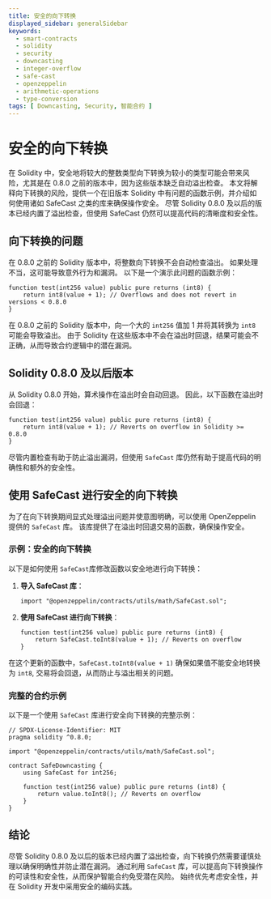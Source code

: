 ```yaml
---
title: 安全的向下转换
displayed_sidebar: generalSidebar
keywords:
  - smart-contracts
  - solidity
  - security
  - downcasting
  - integer-overflow
  - safe-cast
  - openzeppelin
  - arithmetic-operations
  - type-conversion
tags: [ Downcasting, Security, 智能合约 ]
---
```


# 安全的向下转换

在 Solidity 中，安全地将较大的整数类型向下转换为较小的类型可能会带来风险，尤其是在 0.8.0 之前的版本中，因为这些版本缺乏自动溢出检查。 本文将解释向下转换的风险，提供一个在旧版本 Solidity 中有问题的函数示例，并介绍如何使用诸如 SafeCast 之类的库来确保操作安全。 尽管 Solidity 0.8.0 及以后的版本已经内置了溢出检查，但使用 SafeCast 仍然可以提高代码的清晰度和安全性。

## 向下转换的问题

在 0.8.0 之前的 Solidity 版本中，将整数向下转换不会自动检查溢出。 如果处理不当，这可能导致意外行为和漏洞。 以下是一个演示此问题的函数示例：

```solidity
function test(int256 value) public pure returns (int8) {
    return int8(value + 1); // Overflows and does not revert in versions < 0.8.0
}
```

在 0.8.0 之前的 Solidity 版本中，向一个大的 `int256` 值加 1 并将其转换为 `int8`  可能会导致溢出。 由于 Solidity 在这些版本中不会在溢出时回退，结果可能会不正确，从而导致合约逻辑中的潜在漏洞。

## Solidity 0.8.0 及以后版本

从 Solidity 0.8.0 开始，算术操作在溢出时会自动回退。 因此，以下函数在溢出时会回退：

```solidity
function test(int256 value) public pure returns (int8) {
    return int8(value + 1); // Reverts on overflow in Solidity >= 0.8.0
}
```

尽管内置检查有助于防止溢出漏洞，但使用 `SafeCast` 库仍然有助于提高代码的明确性和额外的安全性。

## 使用 SafeCast 进行安全的向下转换

为了在向下转换期间显式处理溢出问题并使意图明确，可以使用 OpenZeppelin 提供的 `SafeCast` 库。 该库提供了在溢出时回退交易的函数，确保操作安全。

### 示例：安全的向下转换

以下是如何使用 `SafeCast`库修改函数以安全地进行向下转换：

1. **导入 SafeCast 库**：

   ```solidity
   import "@openzeppelin/contracts/utils/math/SafeCast.sol";
   ```

2. **使用 SafeCast 进行向下转换**：
   ```solidity
   function test(int256 value) public pure returns (int8) {
       return SafeCast.toInt8(value + 1); // Reverts on overflow
   }
   ```

在这个更新的函数中，`SafeCast.toInt8(value + 1)` 确保如果值不能安全地转换为 `int8`, 交易将会回退，从而防止与溢出相关的问题。

### 完整的合约示例

以下是一个使用 `SafeCast` 库进行安全向下转换的完整示例：

```solidity
// SPDX-License-Identifier: MIT
pragma solidity ^0.8.0;

import "@openzeppelin/contracts/utils/math/SafeCast.sol";

contract SafeDowncasting {
    using SafeCast for int256;

    function test(int256 value) public pure returns (int8) {
        return value.toInt8(); // Reverts on overflow
    }
}
```

## 结论

尽管 Solidity 0.8.0 及以后的版本已经内置了溢出检查，向下转换仍然需要谨慎处理以确保明确性并防止潜在漏洞。 通过利用 `SafeCast` 库，可以提高向下转换操作的可读性和安全性，从而保护智能合约免受潜在风险。 始终优先考虑安全性，并在 Solidity 开发中采用安全的编码实践。
